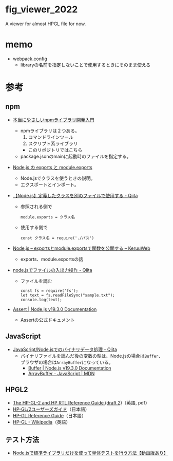# fig_viewer_2022
A viewer for almost HPGL file for now.

# memo
- webpack.config
  - libraryの名前を指定しないことで使用するときにそのまま使える

# 参考
## npm
- [本当にやさしいnpmライブラリ開発入門](https://qiita.com/saltyshiomix/items/0306e17cde8f2475f193)
  - npmライブラリは２つある。
    1. コマンドラインツール
    2. スクリプト系ライブラリ
      - このリポジトリではこちら
  - package.jsonのmainに起動時のファイルを指定する。

- [Node.js の exports と module.exports](https://www.webdesignleaves.com/pr/jquery/node-js-module-exports.html)
  - Node.jsでクラスを使うときの説明。
  - エクスポートとインポート。

- [【Node.js】定義したクラスを別のファイルで使用する - Qiita](https://qiita.com/OsakaKaiyukan/items/1a72520dd1b55c619b24)
  - 参照される側で
    ```
    module.exports = クラス名
    ```
  - 使用する側で
    ```
    const クラス名 = require('./パス')
    ```

- [Node.js – exportsとmodule.exportsで関数を公開する – KeruuWeb](https://keruuweb.com/node-js-exports%E3%81%A8module-exports%E3%81%A7%E9%96%A2%E6%95%B0%E3%82%92%E5%85%AC%E9%96%8B%E3%81%99%E3%82%8B/)
  - exports、module.exportsの話

- [node.jsでファイルの入出力操作 - Qiita](https://qiita.com/shirokuman/items/509b159bf4b8dd1c41ef)
  - ファイルを読む
    ```
    const fs = require('fs');
    let text = fs.readFileSync("sample.txt");
    console.log(text);
    ```

- [Assert | Node.js v19.3.0 Documentation](https://nodejs.org/api/assert.html)
  - Assertの公式ドキュメント


## JavaScript

- [JavaScript/Node.jsでのバイナリデータ処理 - Qiita](https://qiita.com/Yuki_Oshima/items/6346231d93ca342899f0)
  - バイナリファイルを読んだ後の変数の型は、Node.jsの場合は`Buffer`、ブラウザの場合は`ArrayBuffer`になっている。
    - [Buffer | Node.js v19.3.0 Documentation](https://nodejs.org/api/buffer.html)
    - [ArrayBuffer - JavaScript | MDN](https://developer.mozilla.org/en-US/docs/Web/JavaScript/Reference/Global_Objects/ArrayBuffer)


## HPGL2
- [The HP-GL-2 and HP RTL Reference Guide (draft 2)](http://www.hpmuseum.net/document.php?catfile=213)（英語, pdf）
- [HP-GL/2ユーザーズガイド](https://cweb.canon.jp/manual/lasershot/pdf/crhix-hpgl2.pdf)（日本語）
- [HP-GL Reference Guide](https://www.isoplotec.co.jp/HPGL/jHPGL.htm)（日本語）
- [HP-GL - Wikipedia](https://en.wikipedia.org/wiki/HP-GL)（英語）

## テスト方法
- [Node.jsで標準ライブラリだけを使って単体テストを行う方法【動画版あり】](https://zenn.dev/tatsuyasusukida/articles/nodejs-test-unit)


